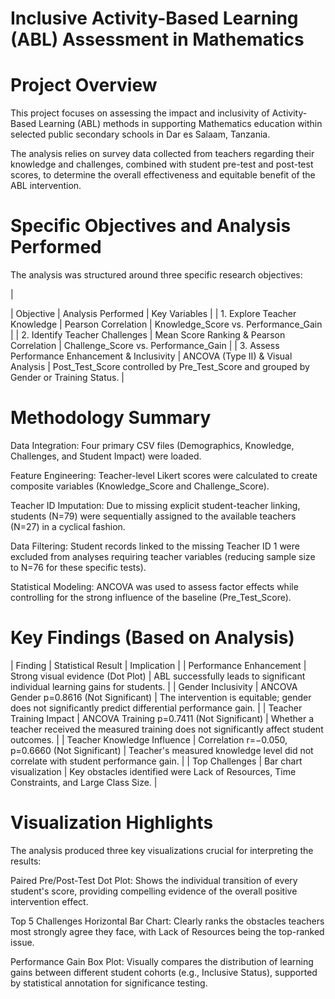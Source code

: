 # Inclusive Activity-Based Learning (ABL) Assessment in Mathematics
# Project Overview
This project focuses on assessing the impact and inclusivity of Activity-Based Learning (ABL) methods in supporting Mathematics education within selected public secondary schools in Dar es Salaam, Tanzania.

The analysis relies on survey data collected from teachers regarding their knowledge and challenges, combined with student pre-test and post-test scores, to determine the overall effectiveness and equitable benefit of the ABL intervention.

# Specific Objectives and Analysis Performed
The analysis was structured around three specific research objectives:

|

| Objective | Analysis Performed | Key Variables | | 1. Explore Teacher Knowledge | Pearson Correlation | Knowledge_Score vs. Performance_Gain | | 2. Identify Teacher Challenges | Mean Score Ranking & Pearson Correlation | Challenge_Score vs. Performance_Gain | | 3. Assess Performance Enhancement & Inclusivity | ANCOVA (Type II) & Visual Analysis | Post_Test_Score controlled by Pre_Test_Score and grouped by Gender or Training Status. |

# Methodology Summary
Data Integration: Four primary CSV files (Demographics, Knowledge, Challenges, and Student Impact) were loaded.

Feature Engineering: Teacher-level Likert scores were calculated to create composite variables (Knowledge_Score and Challenge_Score).

Teacher ID Imputation: Due to missing explicit student-teacher linking, students (N=79) were sequentially assigned to the available teachers (N=27) in a cyclical fashion.

Data Filtering: Student records linked to the missing Teacher ID 1 were excluded from analyses requiring teacher variables (reducing sample size to N=76 for these specific tests).

Statistical Modeling: ANCOVA was used to assess factor effects while controlling for the strong influence of the baseline (Pre_Test_Score).

# Key Findings (Based on Analysis)
| Finding | Statistical Result | Implication | | Performance Enhancement | Strong visual evidence (Dot Plot) | ABL successfully leads to significant individual learning gains for students. | | Gender Inclusivity | ANCOVA Gender p=0.8616 (Not Significant) | The intervention is equitable; gender does not significantly predict differential performance gain. | | Teacher Training Impact | ANCOVA Training p=0.7411 (Not Significant) | Whether a teacher received the measured training does not significantly affect student outcomes. | | Teacher Knowledge Influence | Correlation r=−0.050, p=0.6660 (Not Significant) | Teacher's measured knowledge level did not correlate with student performance gain. | | Top Challenges | Bar chart visualization | Key obstacles identified were Lack of Resources, Time Constraints, and Large Class Size. |

# Visualization Highlights
The analysis produced three key visualizations crucial for interpreting the results:

Paired Pre/Post-Test Dot Plot: Shows the individual transition of every student's score, providing compelling evidence of the overall positive intervention effect.

Top 5 Challenges Horizontal Bar Chart: Clearly ranks the obstacles teachers most strongly agree they face, with Lack of Resources being the top-ranked issue.

Performance Gain Box Plot: Visually compares the distribution of learning gains between different student cohorts (e.g., Inclusive Status), supported by statistical annotation for significance testing.
